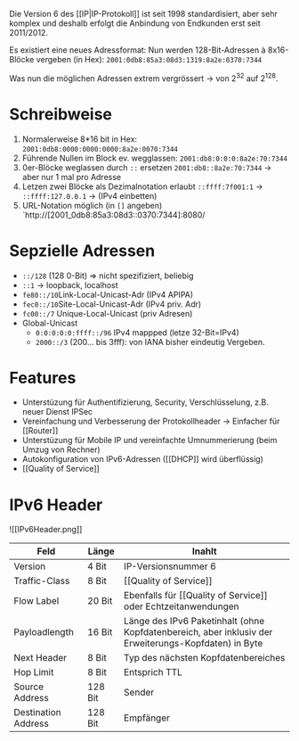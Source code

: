 Die Version 6 des [[IP|IP-Protokoll]] ist seit 1998 standardisiert, aber sehr komplex und deshalb erfolgt die Anbindung von Endkunden erst seit 2011/2012.

Es existiert eine neues Adressformat: Nun werden 128-Bit-Adressen à 8x16-Blöcke vergeben (in Hex):
`2001:0db8:85a3:08d3:1319:8a2e:0370:7344`

Was nun die möglichen Adressen extrem vergrössert -> von $2^{32}$ auf $2^{128}$.

# Schreibweise
1. Normalerweise 8\*16 bit in Hex:
`2001:0db8:0000:0000:0000:8a2e:0070:7344`
2. Führende Nullen im Block ev. wegglassen:
`2001:db8:0:0:0:8a2e:70:7344`
3. 0er-Blöcke weglassen durch `::` ersetzen
`2001:db8::8a2e:70:7344` -> aber nur 1 mal pro Adresse
4. Letzen zwei Blöcke als Dezimalnotation erlaubt
`::ffff:7f001:1` -> `::ffff:127.0.0.1` -> (IPv4 einbetten)
5. URL-Notation möglich (in `[]` angeben)
`http://[2001_0db8:85a3:08d3::0370:7344]:8080/

# Sepzielle Adressen
- `::/128` (128 0-Bit) => nicht spezifiziert, beliebig
- `::1` -> loopback, localhost
- `fe80::/10`Link-Local-Unicast-Adr (IPv4 APIPA)
- `fec0::/10`Site-Local-Unicast-Adr (IPv4 priv. Adr)
- `fc00::/7` Unique-Local-Unicast (priv Adresen)
- Global-Unicast
	- `0:0:0:0:0:ffff::/96` IPv4 mappped (letze 32-Bit=IPv4)
	- `2000::/3` (200... bis 3fff): von IANA bisher eindeutig Vergeben.

# Features
- Unterstüzung für Authentifizierung, Security, Verschlüsselung, z.B. neuer Dienst IPSec
- Vereinfachung und Verbesserung der Protokollheader -> Einfacher für [[Router]]
- Unterstüzung für Mobile IP und vereinfachte Umnummerierung (beim Umzug von Rechner)
- Autokonfiguration von IPv6-Adressen ([[DHCP]] wird überflüssig)
- [[Quality of Service]]

# IPv6 Header
![[IPv6Header.png]]

| Feld                | Länge   | Inahlt                                                                                               |
| ------------------- | ------- | ---------------------------------------------------------------------------------------------------- |
| Version             | 4 Bit   | IP-Versionsnummer 6                                                                                  |
| Traffic-Class       | 8 Bit   | [[Quality of Service]]                                                                               |
| Flow Label          | 20 Bit  | Ebenfalls für [[Quality of Service]] oder Echtzeitanwendungen                                        |
| Payloadlength       | 16 Bit  | Länge des IPv6 Paketinhalt (ohne Kopfdatenbereich, aber inklusiv der Erweiterungs-Kopfdaten) in Byte |
| Next Header         | 8 Bit   | Typ des nächsten Kopfdatenbereiches                                                                  |
| Hop Limit           | 8 Bit   | Entsprich TTL                                                                                        |
| Source Address      | 128 Bit | Sender                                                                                               |
| Destination Address | 128 Bit | Empfänger                                                                                            |
